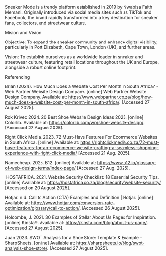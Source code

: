  Sneaker Mode is a trendy platform established in 2019 by Nwabisa Faith Memani. Originally introduced via social media sites such as 
 TikTok and Facebook, the brand rapidly transformed into a key destination for sneaker fans, collectors, and streetwear culture.
 
 Mision and Vision

Objective: To expand the sneaker community and enhance digital visibility, particularly in Port Elizabeth, Cape Town, London (UK), and further areas.

Vision: To establish ourselves as a worldwide leader in sneaker and streetwear culture, featuring retail locations throughout the UK and Europe, alongside a robust online footprint.


Referencing

Brian (2024). How Much Does a Website Cost Per Month in South Africa? - Web Partner Website Design Company. [online] Web Partner Website Design Company. Available at: https://www.webpartner.co.za/blog/how-much-does-a-website-cost-per-month-in-south-africa/. [Accessed 27 August 2025]. 

 Rok Krivec 2024. 20 Best Shoe Website Design Ideas 2025. [online] Colorlib. Available at: https://colorlib.com/wp/shoe-website-design/. [Accessed 27 August 2025]. 

 
Right Click Media. 2023. 72 Must-Have Features For Ecommerce Websites in South Africa. [online] Available at: https://rightclickmedia.co.za/72-must-have-features-for-an-ecommerce-website-crafting-a-seamless-shopping-experience-with-right-click-media/ [Accessed 21 Aug. 2025]. 

 Namecheap. 2025. B12. [online] Available at: https://www.b12.io/glossary-of-web-design-terms/index-page/ [Accessed 27 Aug. 2025]. 

‌ HOSTAFRICA. 2021. Website Security Checklist: 18 Essential Security Tips. [online] Available at: https://hostafrica.co.za/blog/security/website-security/   [Accessed on 20 August 2025]. 

 Hotjar. n.d. Call to Action (CTA) Examples and Definition | Hotjar. [online] Available at: https://www.hotjar.com/conversion-rate-optimization/glossary/call-to-action/. [Accessed 26 August 2025]. 

 Holcombe, J. 2021. 30 Examples of Stellar About Us Pages for Inspiration. [online] Kinsta®. Available at: https://kinsta.com/blog/about-us-page/. [Accessed 27 August 2025]. 

 Juan 2023. SWOT Analysis for a Shoe Store: Template & Example - SharpSheets. [online] Available at: https://sharpsheets.io/blog/swot-analysis-shoe-store/. [Accessed 27 August 2025]. 
